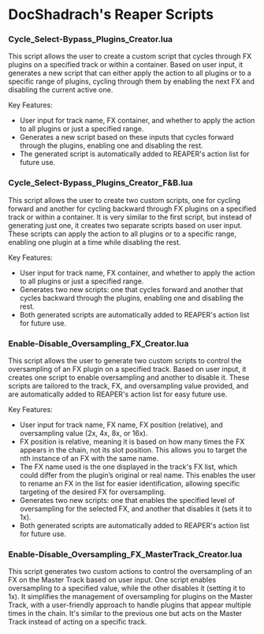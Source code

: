# DocShadrach's Reaper Scripts


### Cycle_Select-Bypass_Plugins_Creator.lua

This script allows the user to create a custom script that cycles through FX plugins on a specified track or within a container. Based on user input, it generates a new script that can either apply the action to all plugins or to a specific range of plugins, cycling through them by enabling the next FX and disabling the current active one.

Key Features:
- User input for track name, FX container, and whether to apply the action to all plugins or just a specified range.
- Generates a new script based on these inputs that cycles forward through the plugins, enabling one and disabling the rest.
- The generated script is automatically added to REAPER's action list for future use.

### Cycle_Select-Bypass_Plugins_Creator_F&B.lua

This script allows the user to create two custom scripts, one for cycling forward and another for cycling backward through FX plugins on a specified track or within a container. It is very similar to the first script, but instead of generating just one, it creates two separate scripts based on user input. These scripts can apply the action to all plugins or to a specific range, enabling one plugin at a time while disabling the rest.

Key Features:
- User input for track name, FX container, and whether to apply the action to all plugins or just a specified range.
- Generates two new scripts: one that cycles forward and another that cycles backward through the plugins, enabling one and disabling the rest.
- Both generated scripts are automatically added to REAPER's action list for future use.

### Enable-Disable_Oversampling_FX_Creator.lua

This script allows the user to generate two custom scripts to control the oversampling of an FX plugin on a specified track. Based on user input, it creates one script to enable oversampling and another to disable it. These scripts are tailored to the track, FX, and oversampling value provided, and are automatically added to REAPER's action list for easy future use.

Key Features:
- User input for track name, FX name, FX position (relative), and oversampling value (2x, 4x, 8x, or 16x).
- FX position is relative, meaning it is based on how many times the FX appears in the chain, not its slot position. This allows you to target the nth instance of an FX with the same name.
- The FX name used is the one displayed in the track's FX list, which could differ from the plugin’s original or real name. This enables the user to rename an FX in the list for easier identification, allowing specific targeting of the desired FX for oversampling.
- Generates two new scripts: one that enables the specified level of oversampling for the selected FX, and another that disables it (sets it to 1x).
- Both generated scripts are automatically added to REAPER's action list for future use.

### Enable-Disable_Oversampling_FX_MasterTrack_Creator.lua

This script generates two custom actions to control the oversampling of an FX on the Master Track based on user input. One script enables oversampling to a specified value, while the other disables it (setting it to 1x). It simplifies the management of oversampling for plugins on the Master Track, with a user-friendly approach to handle plugins that appear multiple times in the chain. It's similar to the previous one but acts on the Master Track instead of acting on a specific track.


